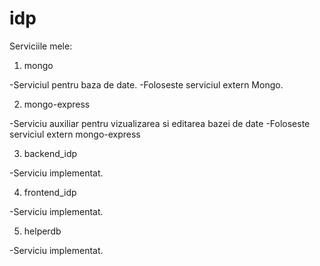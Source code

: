 # idp


Serviciile mele:

1) mongo

  -Serviciul pentru baza de date.
  -Foloseste serviciul extern Mongo.
  
2) mongo-express

  -Serviciu auxiliar pentru vizualizarea si editarea bazei de date
  -Foloseste serviciul extern mongo-express
  
3) backend_idp

  -Serviciu implementat. 

4) frontend_idp

  -Serviciu implementat. 

5) helperdb

  -Serviciu implementat.
  
